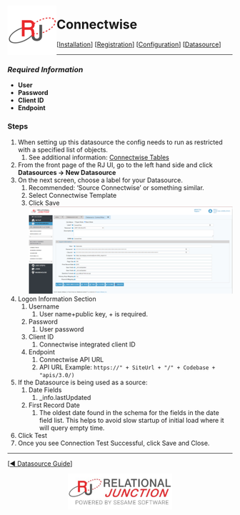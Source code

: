  <a href="http://www.sesamesoftware.com"><img align=left src="../images/RJOrbit110x110.png"></img></a>

[comment]: # (Change Heading to reflect Datasource)

# Connectwise

[comment]: # (Leave Nav BAR untouched)

[[Installation](../guides/installguide.md)] [[Registration](../guides/RegistrationGuide.md)] [[Configuration](../guides/configurationGuide.md)] [[Datasource](../guides/DatasourceGuide.md)]

---

[comment]: # (Leave Or Alter Required info as needed)

### *Required Information*

* **User**
* **Password**
* **Client ID**
* **Endpoint**

### Steps

[comment]: # (step 1 is common to all Datasources)
[comment]: # (Step 2.1and 2.2 should be adjusted for Data Source specific)
[comment]: # (Step 3 should be Image of the datasource you can add the screenshot to the images folder or create a placeholder like {image of datasource screen})
[comment]: # (adjust step 4 and below as needed)

1. When setting up this datasource the config needs to run as restricted with a specified list of objects.
   1. See additional information: [Connectwise Tables](additionalinfo/ConnectwiseTables.md)
1. From the front page of the RJ UI, go to the left hand side and click **Datasources &rarr; New Datasource**
2. On the next screen, choose a label for your Datasource.
   1. Recommended: ‘Source Connectwise’ or something similar.
   2. Select Connectwise Template
   3. Click Save
   ![Connectwise Datasource](../images/Connectwise.PNG)
3. Logon Information Section
   1. Username
      1. User name+public key, + is required.
   2. Password
      1. User password
   3. Client ID
      1. Connectwise integrated client ID
   4. Endpoint
      1. Connectwise API URL 
      2. API URL Example: `https://" + SiteUrl + "/" + Codebase + "apis/3.0/)`
4. If the Datasource is being used as a source:
   1. Date Fields
      1. _info.lastUpdated
   2. First Record Date
      1. The oldest date found in the schema for the fields in the date field list. This helps to avoid slow startup of initial load where it will query empty time.
5. Click Test
6. Once you see Connection Test Successful, click Save and Close.

---

[[&#9664; Datasource Guide](../guides/DatasourceGuide.md)]

<p align="center" >  <a href="http://www.sesamesoftware.com"><img align=center src="../images/poweredBy.png" height="80px"></img></a> </p>

